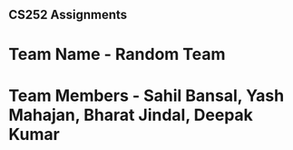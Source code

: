 ## CS252 Assignments
# Team Name - Random Team
# Team Members - Sahil Bansal, Yash Mahajan, Bharat Jindal, Deepak Kumar
